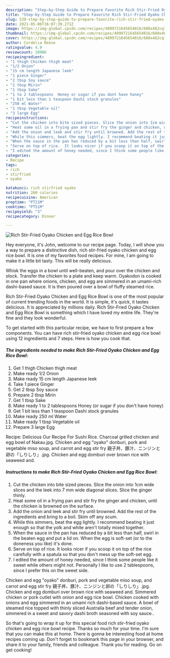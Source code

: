 ```yaml
---
description: "Step-by-Step Guide to Prepare Favorite Rich Stir-Fried Oyako Chicken and Egg Rice Bowl"
title: "Step-by-Step Guide to Prepare Favorite Rich Stir-Fried Oyako Chicken and Egg Rice Bowl"
slug: 539-step-by-step-guide-to-prepare-favorite-rich-stir-fried-oyako-chicken-and-egg-rice-bowl
date: 2021-05-06T16:07:39.271Z
image: https://img-global.cpcdn.com/recipes/4899721645654016/680x482cq70/rich-stir-fried-oyako-chicken-and-egg-rice-bowl-recipe-main-photo.jpg
thumbnail: https://img-global.cpcdn.com/recipes/4899721645654016/680x482cq70/rich-stir-fried-oyako-chicken-and-egg-rice-bowl-recipe-main-photo.jpg
cover: https://img-global.cpcdn.com/recipes/4899721645654016/680x482cq70/rich-stir-fried-oyako-chicken-and-egg-rice-bowl-recipe-main-photo.jpg
author: Cordelia Reese
ratingvalue: 4.9
reviewcount: 10986
recipeingredient:
- "1 thigh Chicken thigh meat"
- "1/2 Onion"
- "15 cm length Japanese leek"
- "1 piece Ginger"
- "2 tbsp Soy sauce"
- "2 tbsp Mirin"
- "1 tbsp Sake"
- "1 to 2 tablespoons  Honey or sugar if you dont have honey"
- "1 bit less than 1 teaspoon Dashi stock granules"
- "250 ml Water"
- "1 tbsp Vegetable oil"
- "3 large Egg"
recipeinstructions:
- "Cut the chicken into bite sized pieces. Slice the onion into 1cm wide slices and the leek into 7 mm wide diagonal slices. Slice the ginger thinly."
- "Heat some oil in a frying pan and stir fry the ginger and chicken, until the chicken is browned on the surface."
- "Add the onion and leek and stir fry until browned. Add the rest of the ingredients and bring to a boil. Skim off any scum."
- "While this simmers, beat the egg lightly. I recommend beating it just enough so that the yolk and white aren&#39;t totally mixed together."
- "When the sauce in the pan has reduced by a bit less than half, swirl in the beaten egg and put a lid on. When the egg is soft-set (or to the doneness you like) it&#39;s done."
- "Serve on top of rice.  It looks nicer if you scoop it on top of the rice carefully with a spatula so that you don&#39;t mess up the soft-set egg."
- "I edited the amount of honey needed, since I think some people like it sweet while others might not. Personally I like to use 2 tablespoons, since I prefer this on the sweet side."
categories:
- Recipe
tags:
- rich
- stirfried
- oyako

katakunci: rich stirfried oyako 
nutrition: 260 calories
recipecuisine: American
preptime: "PT21M"
cooktime: "PT51M"
recipeyield: "3"
recipecategory: Dinner

---
```



![Rich Stir-Fried Oyako Chicken and Egg Rice Bowl](https://img-global.cpcdn.com/recipes/4899721645654016/680x482cq70/rich-stir-fried-oyako-chicken-and-egg-rice-bowl-recipe-main-photo.jpg)

Hey everyone, it's John, welcome to our recipe page. Today, I will show you a way to prepare a distinctive dish, rich stir-fried oyako chicken and egg rice bowl. It is one of my favorites food recipes. For mine, I am going to make it a little bit tasty. This will be really delicious.

Whisk the eggs in a bowl until well-beaten, and pour over the chicken and stock. Transfer the chicken to a plate and keep warm. Oyakodon is cooked in one pan where onions, chicken, and egg are simmered in an umami-rich dashi-based sauce. It is then poured over a bowl of fluffy steamed rice.

Rich Stir-Fried Oyako Chicken and Egg Rice Bowl is one of the most popular of current trending foods in the world. It is simple, it's quick, it tastes delicious. It is appreciated by millions daily. Rich Stir-Fried Oyako Chicken and Egg Rice Bowl is something which I have loved my entire life. They're fine and they look wonderful.


To get started with this particular recipe, we have to first prepare a few components. You can have rich stir-fried oyako chicken and egg rice bowl using 12 ingredients and 7 steps. Here is how you cook that.

<!--inarticleads1-->

##### The ingredients needed to make Rich Stir-Fried Oyako Chicken and Egg Rice Bowl:

1. Get 1 thigh Chicken thigh meat
1. Make ready 1/2 Onion
1. Make ready 15 cm length Japanese leek
1. Take 1 piece Ginger
1. Get 2 tbsp Soy sauce
1. Prepare 2 tbsp Mirin
1. Get 1 tbsp Sake
1. Make ready 1 to 2 tablespoons  Honey (or sugar if you don&#39;t have honey)
1. Get 1 bit less than 1 teaspoon Dashi stock granules
1. Make ready 250 ml Water
1. Make ready 1 tbsp Vegetable oil
1. Prepare 3 large Egg


Recipe: Delicious Our Recipe For Sushi Rice. Charcoal grilled chicken and egg bowl of Nakau.jpg. Chicken and egg &#34;oyako&#34; donburi, pork and vegetable miso soup, and carrot and egg stir fry 親子丼、豚汁、ニンジンと卵の「しりしり」.jpg. Chicken and egg domburi over brown rice with seaweed and. 

<!--inarticleads2-->

##### Instructions to make Rich Stir-Fried Oyako Chicken and Egg Rice Bowl:

1. Cut the chicken into bite sized pieces. Slice the onion into 1cm wide slices and the leek into 7 mm wide diagonal slices. Slice the ginger thinly.
1. Heat some oil in a frying pan and stir fry the ginger and chicken, until the chicken is browned on the surface.
1. Add the onion and leek and stir fry until browned. Add the rest of the ingredients and bring to a boil. Skim off any scum.
1. While this simmers, beat the egg lightly. I recommend beating it just enough so that the yolk and white aren&#39;t totally mixed together.
1. When the sauce in the pan has reduced by a bit less than half, swirl in the beaten egg and put a lid on. When the egg is soft-set (or to the doneness you like) it&#39;s done.
1. Serve on top of rice.  It looks nicer if you scoop it on top of the rice carefully with a spatula so that you don&#39;t mess up the soft-set egg.
1. I edited the amount of honey needed, since I think some people like it sweet while others might not. Personally I like to use 2 tablespoons, since I prefer this on the sweet side.


Chicken and egg &#34;oyako&#34; donburi, pork and vegetable miso soup, and carrot and egg stir fry 親子丼、豚汁、ニンジンと卵の「しりしり」.jpg. Chicken and egg domburi over brown rice with seaweed and. Simmered chicken or pork cutlet with onion and egg rice bowl. Chicken cooked with onions and egg simmered in an umami rich dashi-based sauce. A bowl of steamed rice topped with thinly sliced Australia beef and tender onion, simmered in a sweet and savory dashi broth seasoned with soy sauce.. 

So that's going to wrap it up for this special food rich stir-fried oyako chicken and egg rice bowl recipe. Thanks so much for your time. I'm sure that you can make this at home. There is gonna be interesting food at home recipes coming up. Don't forget to bookmark this page in your browser, and share it to your family, friends and colleague. Thank you for reading. Go on get cooking!
